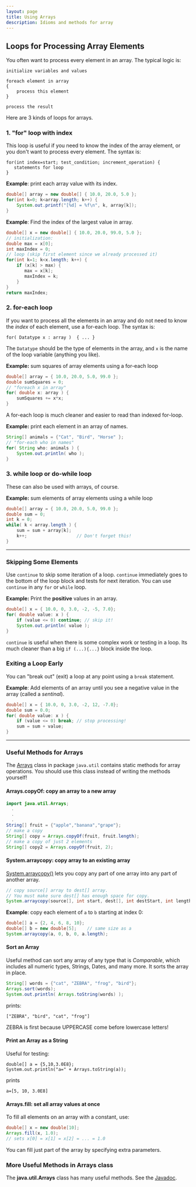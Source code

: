 ```yaml
---
layout: page
title: Using Arrays
description: Idioms and methods for array
---
```

## Loops for Processing Array Elements

You often want to process every element in an array.
The typical logic is:
```
initialize variables and values

foreach element in array
{
    process this element
}

process the result
```
Here are 3 kinds of loops for arrays.

### 1. "for" loop with index

This loop is useful if you need to know the index of the array element,
or you don't want to process every element.  The syntax is:
```
for(int index=start; test_condition; increment_operation) {
   statements for loop
}
```

**Example**: print each array value with its index. 
```java
double[] array = new double[] { 10.0, 20.0, 5.0 };
for(int k=0; k<array.length; k++) {
    System.out.printf("[%d] = %f\n", k, array[k]);
}
```

**Example**: Find the index of the largest value in array.

```java
double[] x = new double[] { 10.0, 20.0, 99.0, 5.0 };
// initialization:
double max = x[0];
int maxIndex = 0;
// loop (skip first element since we already processed it)
for(int k=1; k<x.length; k++) {
    if (x[k] > max) {
       max = x[k];
       maxIndex = k;
    }
}
return maxIndex;
```


### 2. for-each loop

If you want to process all the elements in an array and do not need
to know the *index* of each element, use a for-each loop.
The syntax is:
```
for( Datatype x : array )  { ... }
```
The `Datatype` should be the type of elements in the array, and `x` is the name of the loop variable (anything you like).

**Example:** sum squares of array elements using a for-each loop
```java
double[] array = { 10.0, 20.0, 5.0, 99.0 };
double sumSquares = 0;
// "foreach x in array"
for( double x: array ) {
    sumSquares += x*x;
}
```
A for-each loop is much cleaner and easier to read than indexed for-loop.

**Example:** print each element in an array of names.

```java
String[] animals = {"Cat", "Bird", "Horse" };
// "for-each who in names"
for( String who: animals ) {
    System.out.println( who );
}
```

### 3. while loop or do-while loop

These can also be used with arrays, of course.

**Example:** sum elements of array elements using a while loop
```java
double[] array = { 10.0, 20.0, 5.0, 99.0 };
double sum = 0;
int k = 0;
while( k < array.length ) {
    sum = sum + array[k];
    k++;                   // Don't forget this!
}
```
---

### Skipping Some Elements

Use `continue` to skip some iteration of a loop. `continue` immediately goes to the bottom of the loop block and tests for next iteration. You can use `continue` in any `for` or `while` loop.

**Example:** Print the **positive** values in an array.
```java
double[] x = { 10.0, 0, 3.0, -2, -5, 7.0};
for( double value: x ) {
    if (value <= 0) continue; // skip it!
    System.out.println( value );
}
```

`continue` is useful when there is some complex work or testing in a loop. Its much cleaner than a big `if (...){...}` block inside the loop.

### Exiting a Loop Early

You can "break out" (exit) a loop at any point using a `break` statement.

**Example**: Add elements of an array until you see a negative value in the array (called a *sentinal*).

```java
double[] x = { 10.0, 0, 3.0, -2, 12, -7.0};
double sum = 0.0;
for( double value: x ) {
    if (value <= 0) break; // stop processing!
    sum = sum + value;
}
```

---
### Useful Methods for Arrays

The [Arrays](https://docs.oracle.com/javase/7/docs/api/java/util/Arrays.html) class in package `java.util` contains static methods for array operations.  You should use this class instead of writing the methods yourself!

#### Arrays.copyOf: copy an array to a new array

```java
import java.util.Arrays;
  .
  .
  .
String[] fruit = {"apple","banana","grape"};
// make a copy
String[] copy = Arrays.copyOf(fruit, fruit.length);
// make a copy of just 2 elements
String[] copy2 = Arrays.copyOf(fruit, 2);
```

#### System.arraycopy: copy array to an existing array

[System.arraycopy()](https://docs.oracle.com/javase/7/docs/api/java/lang/System.html#method_summary) lets you copy
any part of one array into any part of another array.
```java
// copy source[] array to dest[] array.
// You must make sure dest[] has enough space for copy.
System.arraycopy(source[], int start, dest[], int destStart, int length)
```
**Example**: copy each element of `a` to `b` starting at index 0:
```java
double[] a = {2, 4, 6, 8, 10};
double[] b = new double[5];    // same size as a
System.arraycopy(a, 0, b, 0, a.length);
```

#### Sort an Array

Useful method can sort any array of any type that is *Comparable*, 
which includes all numeric types, Strings, Dates, and many more.
It sorts the array in place.
```java
String[] words = {"cat", "ZEBRA", "frog", "bird"};
Arrays.sort(words);
System.out.println( Arrays.toString(words) );
```
prints:
```
["ZEBRA", "bird", "cat", "frog"]
```
ZEBRA is first because UPPERCASE come before lowercase letters!

#### Print an Array as a String

Useful for testing:
```
double[] a = {5,10,3.0E8};
System.out.println("a=" + Arrays.toString(a));
```
prints
```
a=[5, 10, 3.0E8]
```

#### Arrays.fill: set all array values at once

To fill all elements on an array with a constant, use:
```java
double[] x = new double[10];
Arrays.fill(x, 1.0); 
// sets x[0] = x[1] = x[2] = ... = 1.0
```
You can fill just part of the array by specifying extra parameters.


### More Useful Methods in Arrays class

The **java.util.Arrays** class has many useful methods.  See the [Javadoc](https://docs.oracle.com/javase/7/docs/api/java/util/Arrays.html).
